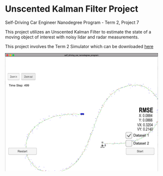 # Unscented Kalman Filter Project
Self-Driving Car Engineer Nanodegree Program - Term 2, Project 7

This project utilizes an Unscented Kalman Filter to estimate the state of a moving object of interest with noisy lidar and radar measurements.

This project involves the Term 2 Simulator which can be downloaded [here](https://github.com/udacity/self-driving-car-sim/releases)


![Simulator Image](./ukf-simulator.png)
